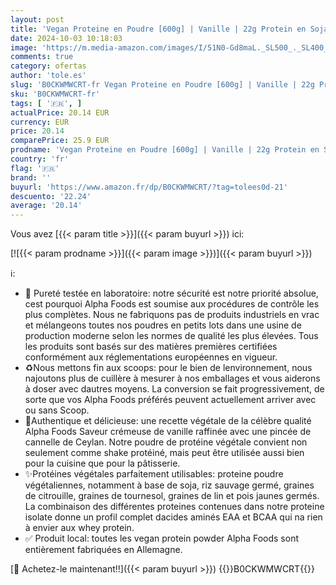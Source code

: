 ```yaml
---
layout: post
title: 'Vegan Proteine en Poudre [600g] | Vanille | 22g Protein en Soja  Riz  Pois  Graines de Tournesol | Pre/Post Workout Proteines Musculation | Protéine Powder | Shake de Protéines Végétales | Alpha Foods'
date: 2024-10-03 10:18:03
image: 'https://m.media-amazon.com/images/I/51N0-Gd8maL._SL500_._SL400_.jpg'
comments: true
category: ofertas
author: 'tole.es'
slug: 'B0CKWMWCRT-fr Vegan Proteine en Poudre [600g] | Vanille | 22g Protein en...'
sku: 'B0CKWMWCRT-fr'
tags: [ '🇫🇷', ]
actualPrice: 20.14 EUR
currency: EUR
price: 20.14
comparePrice: 25.9 EUR
prodname: 'Vegan Proteine en Poudre [600g] | Vanille | 22g Protein en Soja  Riz  Pois  Graines de Tournesol | Pre/Post Workout Proteines Musculation | Protéine Powder | Shake de Protéines Végétales | Alpha Foods'
country: 'fr'
flag: '🇫🇷'
brand: ''
buyurl: 'https://www.amazon.fr/dp/B0CKWMWCRT/?tag=tolees0d-21'
descuento: '22.24'
average: '20.14'
---
```


Vous avez [{{< param title >}}]({{< param buyurl >}}) ici:

[![{{< param prodname >}}]({{< param image >}})]({{< param buyurl >}})

ℹ️:

- 💎 Pureté testée en laboratoire: notre sécurité est notre priorité absolue, cest pourquoi Alpha Foods est soumise aux procédures de contrôle les plus complètes. Nous ne fabriquons pas de produits industriels en vrac et mélangeons toutes nos poudres en petits lots dans une usine de production moderne selon les normes de qualité les plus élevées. Tous les produits sont basés sur des matières premières certifiées conformément aux réglementations européennes en vigueur.
- ♻️Nous mettons fin aux scoops: pour le bien de lenvironnement, nous najoutons plus de cuillère à mesurer à nos emballages et vous aiderons à doser avec dautres moyens. La conversion se fait progressivement, de sorte que vos Alpha Foods préférés peuvent actuellement arriver avec ou sans Scoop.
- 🥧Authentique et délicieuse: une recette végétale de la célèbre qualité Alpha Foods Saveur crémeuse de vanille raffinée avec une pincée de cannelle de Ceylan. Notre poudre de protéine végétale convient non seulement comme shake protéiné, mais peut être utilisée aussi bien pour la cuisine que pour la pâtisserie.
- ✨Protéines végétales parfaitement utilisables: proteine poudre végétaliennes, notamment à base de soja, riz sauvage germé, graines de citrouille, graines de tournesol, graines de lin et pois jaunes germés. La combinaison des différentes proteines contenues dans notre proteine isolate donne un profil complet dacides aminés EAA et BCAA qui na rien à envier aux whey protein.
- ✅ Produit local: toutes les vegan protein powder Alpha Foods sont entièrement fabriquées en Allemagne.

[🛒 Achetez-le maintenant!!]({{< param buyurl >}})
{{<world>}}B0CKWMWCRT{{</world>}}
